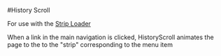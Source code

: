 #History Scroll


For use with the [Strip Loader](striploader.md)

When a link in the main navigation is clicked,
HistoryScroll animates the page to the
to the "strip" corresponding to the menu item
